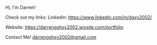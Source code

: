 Hi, I'm Darren!

Check out my links:
LinkedIn: https://www.linkedin.com/in/dgxy2002/

Website: https://darrengohxy2002.wixsite.com/portfolio

Contact Me!
darrengohxy2002@gmail.com

